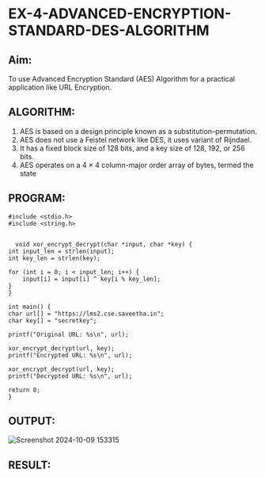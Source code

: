# EX-4-ADVANCED-ENCRYPTION-STANDARD-DES-ALGORITHM

## Aim:
  To use Advanced Encryption Standard (AES) Algorithm for a practical application like URL Encryption.

## ALGORITHM: 
  1. AES is based on a design principle known as a substitution–permutation. 
  2. AES does not use a Feistel network like DES, it uses variant of Rijndael. 
  3. It has a fixed block size of 128 bits, and a key size of 128, 192, or 256 bits. 
  4. AES operates on a 4 × 4 column-major order array of bytes, termed the state

## PROGRAM: 
```
#include <stdio.h>
#include <string.h>


  void xor_encrypt_decrypt(char *input, char *key) {
int input_len = strlen(input);
int key_len = strlen(key);

for (int i = 0; i < input_len; i++) {
    input[i] = input[i] ^ key[i % key_len]; 
}
}

int main() {
char url[] = "https://lms2.cse.saveetha.in";
char key[] = "secretkey"; 

printf("Original URL: %s\n", url);

xor_encrypt_decrypt(url, key);
printf("Encrypted URL: %s\n", url);

xor_encrypt_decrypt(url, key);
printf("Decrypted URL: %s\n", url);

return 0;
}
```
## OUTPUT:
![Screenshot 2024-10-09 153315](https://github.com/user-attachments/assets/e651a295-da7b-4a33-9bce-aa1eb68f6f51)

## RESULT: 
